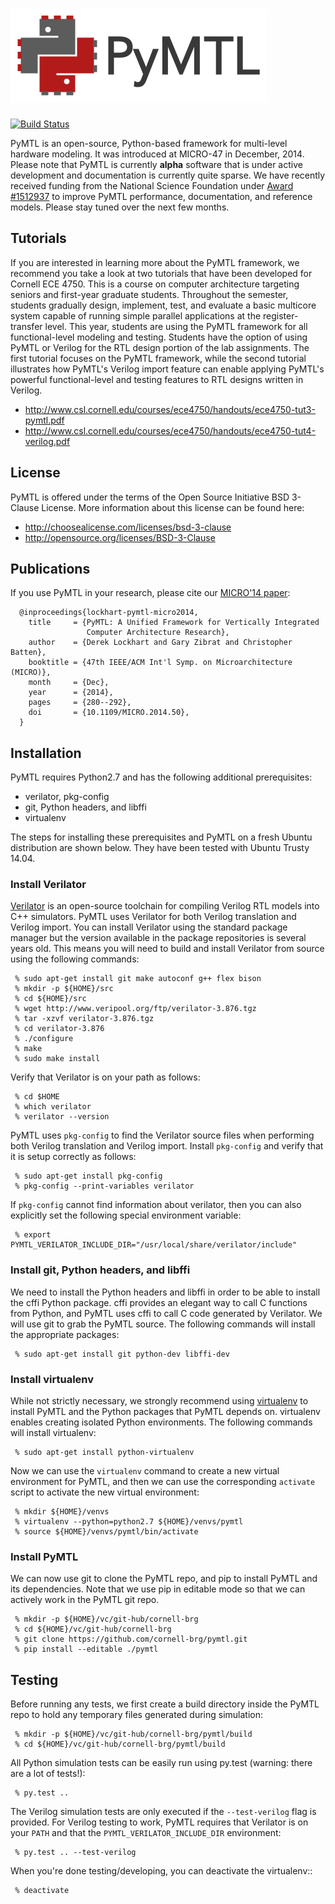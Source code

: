  ![PyMTL](docs/pymtl_logo.png)
==========================================================================

[![Build Status](https://travis-ci.org/cornell-brg/pymtl.svg?branch=master)](https://travis-ci.org/cornell-brg/pymtl)

PyMTL is an open-source, Python-based framework for multi-level hardware
modeling. It was introduced at MICRO-47 in December, 2014. Please note
that PyMTL is currently **alpha** software that is under active
development and documentation is currently quite sparse. We have recently
received funding from the National Science Foundation under [Award #1512937][1]
to improve PyMTL performance, documentation, and reference models. Please
stay tuned over the next few months.

 [1]: http://www.nsf.gov/awardsearch/showAward?AWD_ID=1512937

Tutorials
--------------------------------------------------------------------------

If you are interested in learning more about the PyMTL framework, we
recommend you take a look at two tutorials that have been developed for
Cornell ECE 4750. This is a course on computer architecture targeting
seniors and first-year graduate students. Throughout the semester,
students gradually design, implement, test, and evaluate a basic
multicore system capable of running simple parallel applications at the
register-transfer level. This year, students are using the PyMTL
framework for all functional-level modeling and testing. Students have
the option of using PyMTL or Verilog for the RTL design portion of the
lab assignments. The first tutorial focuses on the PyMTL framework, while
the second tutorial illustrates how PyMTL's Verilog import feature can
enable applying PyMTL's powerful functional-level and testing features to
RTL designs written in Verilog.

 - http://www.csl.cornell.edu/courses/ece4750/handouts/ece4750-tut3-pymtl.pdf
 - http://www.csl.cornell.edu/courses/ece4750/handouts/ece4750-tut4-verilog.pdf

License
--------------------------------------------------------------------------

PyMTL is offered under the terms of the Open Source Initiative BSD
3-Clause License. More information about this license can be found here:

 - http://choosealicense.com/licenses/bsd-3-clause
 - http://opensource.org/licenses/BSD-3-Clause

Publications
--------------------------------------------------------------------------

If you use PyMTL in your research, please cite our [MICRO'14 paper][3]:

```
  @inproceedings{lockhart-pymtl-micro2014,
    title     = {PyMTL: A Unified Framework for Vertically Integrated
                 Computer Architecture Research},
    author    = {Derek Lockhart and Gary Zibrat and Christopher Batten},
    booktitle = {47th IEEE/ACM Int'l Symp. on Microarchitecture (MICRO)},
    month     = {Dec},
    year      = {2014},
    pages     = {280--292},
    doi       = {10.1109/MICRO.2014.50},
  }
```

 [3]: http://dx.doi.org/10.1109/MICRO.2014.50

Installation
--------------------------------------------------------------------------

PyMTL requires Python2.7 and has the following additional prerequisites:

 - verilator, pkg-config
 - git, Python headers, and libffi
 - virtualenv

The steps for installing these prerequisites and PyMTL on a fresh Ubuntu
distribution are shown below. They have been tested with Ubuntu Trusty
14.04.

### Install Verilator

[Verilator][4] is an open-source toolchain for compiling Verilog RTL
models into C++ simulators. PyMTL uses Verilator for both Verilog
translation and Verilog import. You can install Verilator using the
standard package manager but the version available in the package
repositories is several years old. This means you will need to build and
install Verilator from source using the following commands:

```
 % sudo apt-get install git make autoconf g++ flex bison
 % mkdir -p ${HOME}/src
 % cd ${HOME}/src
 % wget http://www.veripool.org/ftp/verilator-3.876.tgz
 % tar -xzvf verilator-3.876.tgz
 % cd verilator-3.876
 % ./configure
 % make
 % sudo make install
```

Verify that Verilator is on your path as follows:

```
 % cd $HOME
 % which verilator
 % verilator --version
```

PyMTL uses `pkg-config` to find the Verilator source files when
performing both Verilog translation and Verilog import. Install
`pkg-config` and verify that it is setup correctly as follows:

```
 % sudo apt-get install pkg-config
 % pkg-config --print-variables verilator
```

If `pkg-config` cannot find information about verilator, then you can
also explicitly set the following special environment variable:

```
 % export PYMTL_VERILATOR_INCLUDE_DIR="/usr/local/share/verilator/include"
```

 [4]: http://www.veripool.org/wiki/verilator

### Install git, Python headers, and libffi

We need to install the Python headers and libffi in order to be able to
install the cffi Python package. cffi provides an elegant way to call C
functions from Python, and PyMTL uses cffi to call C code generated by
Verilator. We will use git to grab the PyMTL source. The following
commands will install the appropriate packages:

```
 % sudo apt-get install git python-dev libffi-dev
```

### Install virtualenv

While not strictly necessary, we strongly recommend using [virtualenv][5]
to install PyMTL and the Python packages that PyMTL depends on.
virtualenv enables creating isolated Python environments. The following
commands will install virtualenv:

```
 % sudo apt-get install python-virtualenv
```

Now we can use the `virtualenv` command to create a new virtual
environment for PyMTL, and then we can use the corresponding `activate`
script to activate the new virtual environment:

```
 % mkdir ${HOME}/venvs
 % virtualenv --python=python2.7 ${HOME}/venvs/pymtl
 % source ${HOME}/venvs/pymtl/bin/activate
```

 [5]: https://virtualenv.pypa.io/en/latest/

### Install PyMTL

We can now use git to clone the PyMTL repo, and pip to install PyMTL and
its dependencies. Note that we use pip in editable mode so that we can
actively work in the PyMTL git repo.

```
 % mkdir -p ${HOME}/vc/git-hub/cornell-brg
 % cd ${HOME}/vc/git-hub/cornell-brg
 % git clone https://github.com/cornell-brg/pymtl.git
 % pip install --editable ./pymtl
```

Testing
--------------------------------------------------------------------------

Before running any tests, we first create a build directory inside the
PyMTL repo to hold any temporary files generated during simulation:

```
 % mkdir -p ${HOME}/vc/git-hub/cornell-brg/pymtl/build
 % cd ${HOME}/vc/git-hub/cornell-brg/pymtl/build
```

All Python simulation tests can be easily run using py.test (warning:
there are a lot of tests!):

```
 % py.test ..
```

The Verilog simulation tests are only executed if the `--test-verilog`
flag is provided. For Verilog testing to work, PyMTL requires that
Verilator is on your `PATH` and that the `PYMTL_VERILATOR_INCLUDE_DIR`
environment:

```
 % py.test .. --test-verilog
```

When you're done testing/developing, you can deactivate the virtualenv::

```
 % deactivate
```

